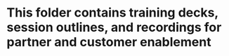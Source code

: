 # This folder contains training decks, session outlines, and recordings for partner and customer enablement
